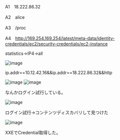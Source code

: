 
A1　18.222.86.32

A2　alice

A3　/proc

A4　http://169.254.169.254/latest/meta-data/identity-credentials/ec2/security-credentials/ec2-instance


statistics→IP4→all

![image](https://user-images.githubusercontent.com/6504854/209762736-1ee4ab93-fbf1-4255-b112-e04fd91290d0.png)


ip.addr==10.12.42.16&&ip.addr==18.222.86.32&&http

![image](https://user-images.githubusercontent.com/6504854/209761887-3b10773b-e82f-4dd3-a25c-e4093756b058.png)
![image](https://user-images.githubusercontent.com/6504854/209761938-b815f80d-c44b-4b85-b239-bf50b08a2b34.png)


なんかログイン試行している。

![image](https://user-images.githubusercontent.com/6504854/209817867-3e2bece8-3082-455b-a81c-de5688f20046.png)

ログイン試行→コンテンツディスカバリして見つけた

![image](https://user-images.githubusercontent.com/6504854/209818571-1c4e500a-b942-475d-a24d-61c0ed3a9592.png)

XXEでCredential取得した。

